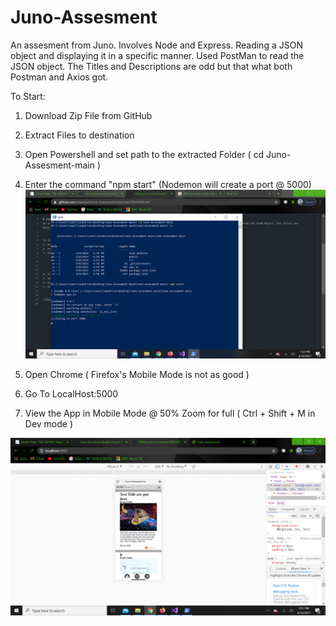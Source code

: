 # Juno-Assesment
An assesment from Juno. Involves Node and Express. Reading a JSON object and displaying it in a specific manner. Used PostMan to read the JSON object. The Titles and Descriptions are odd but that what both Postman and Axios got. 


To Start:
1. Download Zip File from GitHub
2. Extract Files to destination
3. Open Powershell and set path to the extracted Folder ( cd Juno-Assesment-main ) 
4. Enter the command "npm start" (Nodemon will create a port @ 5000)
![](public/img/Init.png)


6. Open Chrome ( Firefox's Mobile Mode is not as good ) 
7. Go To LocalHost:5000
9. View the App in Mobile Mode @ 50% Zoom for full ( Ctrl + Shift + M in Dev mode ) 

![](public/img/LocalHost.png)
